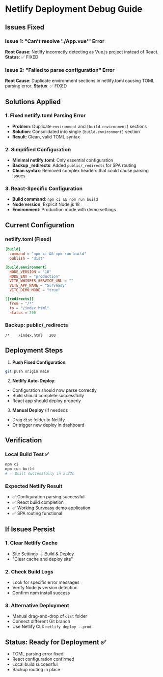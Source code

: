 # Netlify Deployment Debug Guide

## Issues Fixed

### Issue 1: "Can't resolve './App.vue'" Error
**Root Cause**: Netlify incorrectly detecting as Vue.js project instead of React.
**Status**: ✅ FIXED

### Issue 2: "Failed to parse configuration" Error
**Root Cause**: Duplicate environment sections in netlify.toml causing TOML parsing error.
**Status**: ✅ FIXED

## Solutions Applied

### 1. Fixed netlify.toml Parsing Error
- **Problem**: Duplicate `environment` and `[build.environment]` sections
- **Solution**: Consolidated into single `[build.environment]` section
- **Result**: Clean, valid TOML syntax

### 2. Simplified Configuration
- **Minimal netlify.toml**: Only essential configuration
- **Backup _redirects**: Added `public/_redirects` for SPA routing
- **Clean syntax**: Removed complex headers that could cause parsing issues

### 3. React-Specific Configuration
- **Build command**: `npm ci && npm run build`
- **Node version**: Explicit Node.js 18
- **Environment**: Production mode with demo settings

## Current Configuration

### netlify.toml (Fixed)
```toml
[build]
  command = "npm ci && npm run build"
  publish = "dist"

[build.environment]
  NODE_VERSION = "18"
  NODE_ENV = "production"
  VITE_WHISPER_SERVICE_URL = ""
  VITE_APP_NAME = "Surveasy"
  VITE_DEMO_MODE = "true"

[[redirects]]
  from = "/*"
  to = "/index.html"
  status = 200
```

### Backup: public/_redirects
```
/*    /index.html   200
```

## Deployment Steps

1. **Push Fixed Configuration**:
```bash
git push origin main
```

2. **Netlify Auto-Deploy**:
- Configuration should now parse correctly
- Build should complete successfully
- React app should deploy properly

3. **Manual Deploy** (if needed):
- Drag `dist` folder to Netlify
- Or trigger new deploy in dashboard

## Verification

### Local Build Test ✅
```bash
npm ci
npm run build
# ✅ Built successfully in 5.22s
```

### Expected Netlify Result
- ✅ Configuration parsing successful
- ✅ React build completion
- ✅ Working Surveasy demo application
- ✅ SPA routing functional

## If Issues Persist

### 1. Clear Netlify Cache
- Site Settings → Build & Deploy
- "Clear cache and deploy site"

### 2. Check Build Logs
- Look for specific error messages
- Verify Node.js version detection
- Confirm npm install success

### 3. Alternative Deployment
- Manual drag-and-drop of `dist` folder
- Connect different Git branch
- Use Netlify CLI: `netlify deploy --prod`

## Status: Ready for Deployment ✅
- TOML parsing error fixed
- React configuration confirmed
- Local build successful
- Backup routing in place
